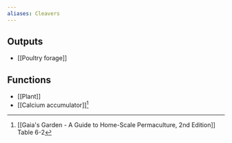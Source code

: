 ```yaml
---
aliases: Cleavers
---
```

## Outputs
- [[Poultry forage]]

## Functions
- [[Plant]]
- [[Calcium accumulator]][^1]

[^1]: [[Gaia's Garden - A Guide to Home-Scale Permaculture, 2nd Edition]] Table 6-2
